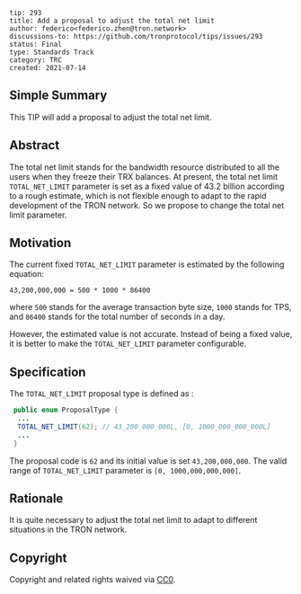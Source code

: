 ```
tip: 293 
title: Add a proposal to adjust the total net limit
author: federico<federico.zhen@tron.network>
discussions-to: https://github.com/tronprotocol/tips/issues/293
status: Final
type: Standards Track
category: TRC
created: 2021-07-14
```

## Simple Summary

This TIP will add a proposal to adjust the total net limit.

## Abstract

The total net limit stands for the bandwidth resource distributed to all the users when they freeze their TRX balances.
At present, the total net limit `TOTAL_NET_LIMIT` parameter is set as a fixed value of 43.2 billion according to a rough estimate, which is not flexible enough to adapt to the rapid development of the TRON network. So we propose to change the total net limit parameter.


## Motivation
The current fixed `TOTAL_NET_LIMIT` parameter is estimated by the following equation:
```
43,200,000,000 = 500 * 1000 * 86400
```
where `500` stands for the average transaction byte size, `1000` stands for TPS, and `86400` stands for the total number of seconds in a day.

However, the estimated value is not accurate. Instead of being a fixed value, it is better to make the `TOTAL_NET_LIMIT` parameter configurable.


## Specification

The `TOTAL_NET_LIMIT` proposal type is defined as :
```java
 public enum ProposalType {
  ...
  TOTAL_NET_LIMIT(62); // 43_200_000_000L, [0, 1000_000_000_000L]
  ...
 }
```
The proposal code is `62` and its initial value is set `43,200,000,000`. The valid range of `TOTAL_NET_LIMIT`  parameter is `[0, 1000,000,000,000]`.


## Rationale
It is quite necessary to adjust the total net limit to adapt to different situations in the TRON network.

## Copyright

Copyright and related rights waived via [CC0](LICENSE.md).
